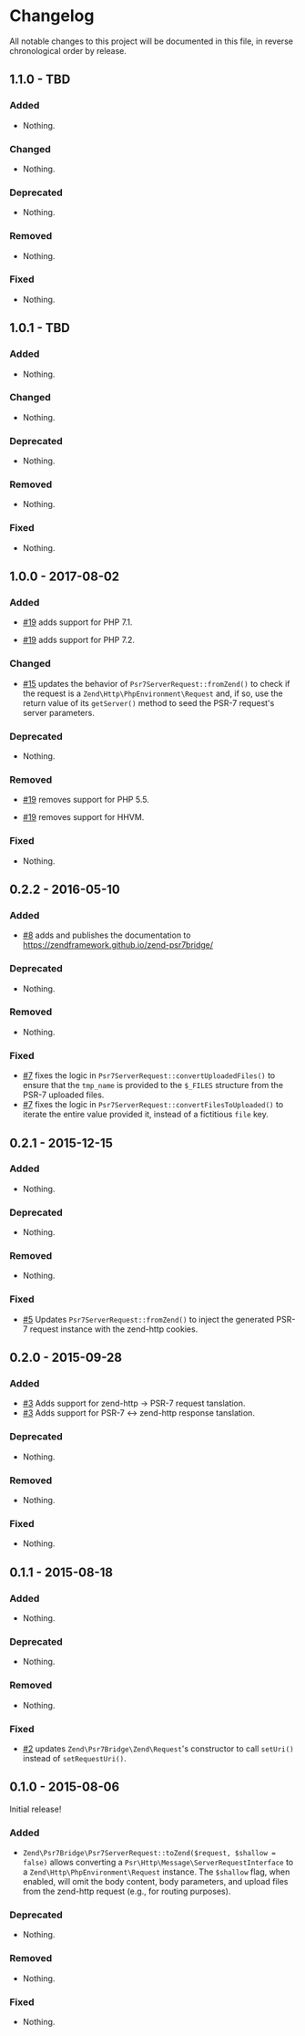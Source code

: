 # Changelog

All notable changes to this project will be documented in this file, in reverse chronological order by release.

## 1.1.0 - TBD

### Added

- Nothing.

### Changed

- Nothing.

### Deprecated

- Nothing.

### Removed

- Nothing.

### Fixed

- Nothing.

## 1.0.1 - TBD

### Added

- Nothing.

### Changed

- Nothing.

### Deprecated

- Nothing.

### Removed

- Nothing.

### Fixed

- Nothing.

## 1.0.0 - 2017-08-02

### Added

- [#19](https://github.com/zendframework/zend-psr19bridge/pull/19) adds support
  for PHP 7.1.

- [#19](https://github.com/zendframework/zend-psr19bridge/pull/19) adds support
  for PHP 7.2.

### Changed

- [#15](https://github.com/zendframework/zend-psr15bridge/pull/15) updates the
  behavior of `Psr7ServerRequest::fromZend()` to check if the request is a
  `Zend\Http\PhpEnvironment\Request` and, if so, use the return value of its
  `getServer()` method to seed the PSR-7 request's server parameters.

### Deprecated

- Nothing.

### Removed

- [#19](https://github.com/zendframework/zend-psr19bridge/pull/19) removes
  support for PHP 5.5.

- [#19](https://github.com/zendframework/zend-psr19bridge/pull/19) removes
  support for HHVM.

### Fixed

- Nothing.

## 0.2.2 - 2016-05-10

### Added

- [#8](https://github.com/zendframework/zend-psr8bridge/pull/8) adds and
  publishes the documentation to https://zendframework.github.io/zend-psr7bridge/

### Deprecated

- Nothing.

### Removed

- Nothing.

### Fixed

- [#7](https://github.com/zendframework/zend-psr7bridge/pull/7) fixes
  the logic in `Psr7ServerRequest::convertUploadedFiles()` to ensure that the
  `tmp_name` is provided to the `$_FILES` structure from the PSR-7 uploaded
  files.
- [#7](https://github.com/zendframework/zend-psr7bridge/pull/7) fixes
  the logic in `Psr7ServerRequest::convertFilesToUploaded()` to iterate the
  entire value provided it, instead of a fictitious `file` key.

## 0.2.1 - 2015-12-15

### Added

- Nothing.

### Deprecated

- Nothing.

### Removed

- Nothing.

### Fixed

- [#5](https://github.com/zendframework/zend-psr7bridge/pull/5) Updates
  `Psr7ServerRequest::fromZend()` to inject the generated PSR-7 request
  instance with the zend-http cookies.

## 0.2.0 - 2015-09-28

### Added

- [#3](https://github.com/zendframework/zend-psr7bridge/pull/3) Adds support for
  zend-http -&gt; PSR-7 request tanslation.
- [#3](https://github.com/zendframework/zend-psr7bridge/pull/3) Adds support for
  PSR-7 &lt;-&gt; zend-http response tanslation.

### Deprecated

- Nothing.

### Removed

- Nothing.

### Fixed

- Nothing.

## 0.1.1 - 2015-08-18

### Added

- Nothing.

### Deprecated

- Nothing.

### Removed

- Nothing.

### Fixed

- [#2](https://github.com/zendframework/zend-psr7bridge/pull/2) updates
  `Zend\Psr7Bridge\Zend\Request`'s constructor to call `setUri()` instead of
  `setRequestUri()`.

## 0.1.0 - 2015-08-06

Initial release!

### Added

- `Zend\Psr7Bridge\Psr7ServerRequest::toZend($request, $shallow = false)` allows
  converting a `Psr\Http\Message\ServerRequestInterface` to a
  `Zend\Http\PhpEnvironment\Request` instance. The `$shallow` flag, when
  enabled, will omit the body content, body parameters, and upload files from
  the zend-http request (e.g., for routing purposes).

### Deprecated

- Nothing.

### Removed

- Nothing.

### Fixed

- Nothing.
